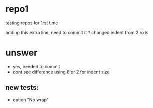 # repo1
testing repos for 1rst time

adding this extra line, need to commit it ? changed  indent from 2 ro 8




# unswer
- yes, needed to commit
- dont see difference using 8 or 2 for indent size

## new tests:
- option "No wrap"
